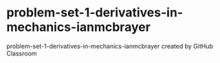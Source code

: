 # problem-set-1-derivatives-in-mechanics-ianmcbrayer
problem-set-1-derivatives-in-mechanics-ianmcbrayer created by GitHub Classroom
